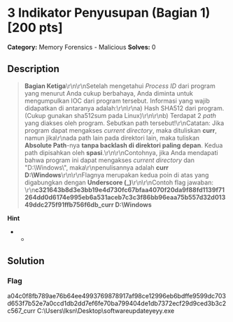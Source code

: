 # 3 Indikator Penyusupan (Bagian 1) [200 pts]

**Category:** Memory Forensics - Malicious
**Solves:** 0

## Description
>**Bagian Ketiga**\r\n\r\nSetelah mengetahui *Process ID* dari program yang menurut Anda cukup berbahaya, Anda diminta untuk mengumpulkan IOC dari program tersebut. Informasi yang wajib didapatkan di antaranya adalah:\r\n\r\na) Hash SHA512 dari program. (Cukup gunakan sha512sum pada Linux)\r\n\r\nb) Terdapat 2 *path* yang  diakses oleh program. Sebutkan path tersebut!\r\nCatatan: Jika program dapat mengakses *current directory*, maka dituliskan **curr**, namun jika\r\nada path lain pada direktori lain, maka tuliskan **Absolute Path**-nya **tanpa backlash di direktori paling depan**. Kedua path dipisahkan oleh **spasi**.\r\n\r\nContohnya, jika Anda mendapati bahwa program ini dapat mengakses *current directory* dan "D:\\Windows\\", maka\r\npenulisannya adalah  **curr D:\\Windows**\r\n\r\nFlagnya merupakan kedua poin di atas yang digabungkan dengan **Underscore (_)**\r\n\r\nContoh flag jawaban: \r\n**c321643b8d3e3bb19e4d730fc67bfaa4070f20da9f88fd1139f71264dd0d6174e995eb6a531aceb7c3c3f86bb96eaa75b557d32d01349ddc275f91ffb756f6db_curr D:\\Windows**

**Hint**
* -

## Solution

### Flag
a04c0f8fb789ae76b64ee4993769878917af98ce12996eb6bdffe9599dc703d653f7b52e7a0ccd1db2dd7ef6fe70ba799404de1db7372ecf29d9ced3b3c2c567_curr  C:\Users\lksn\Desktop\softwareupdateyeyy.exe


